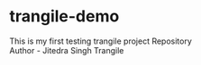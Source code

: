 # trangile-demo
This is my first testing trangile project Repository
<br>
Author - Jitedra Singh Trangile


